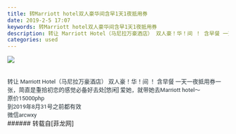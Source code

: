 ```yaml
---
title: 转Marriott hotel双人豪华间含早1天1夜抵用券
date: 2019-2-5 17:07
keywords: 转Marriott hotel双人豪华间含早1天1夜抵用券
description: 转让 Marriott Hotel（马尼拉万豪酒店） 双人豪！华！间 ！ 含早餐 一天一夜抵用券一张，简直是重拾初恋的感觉必备好去处[悠闲] 爱她，就带她去Marriott hotel～原价15000php到2019年8月31号之前都有效微信arcwxy
categories: used
---
```

<td class="t_f" id="postmessage_2922760">


<img aid="1076646" data-cf-modified-d78f3a88ffc90f65a9c0a7ad-="" file="data/attachment/forum/201902/05/170600i8ttt8z86blllu8u.jpg.thumb.jpg" id="aimg_1076646" inpost="1" onclick="" onmouseover="" src="http://www.flw.ph/data/attachment/forum/201902/05/170600i8ttt8z86blllu8u.jpg" style="cursor:pointer" zoomfile="data/attachment/forum/201902/05/170600i8ttt8z86blllu8u.jpg"/>


<br/>
<font color="#263238"><font face="Roboto, Arial, sans-serif"><font style="font-size:13px"><br/>
</font></font></font><br/>
<font color="#263238"><font face="Roboto, Arial, sans-serif"><font style="font-size:13px">转让 Marriott Hotel（马尼拉万豪酒店） 双人豪！华！间 ！ 含早餐 一天一夜抵用券一张，简直是重拾初恋的感觉必备好去处[悠闲] 爱她，就带她去Marriott hotel～</font></font></font><br/>
<font color="#263238"><font face="Roboto, Arial, sans-serif"><font style="font-size:13px">原价15000php</font></font></font><br/>
<font color="#263238"><font face="Roboto, Arial, sans-serif"><font style="font-size:13px">到2019年8月31号之前都有效</font></font></font><br/>
<font color="#263238"><font face="Roboto, Arial, sans-serif"><font style="font-size:13px">微信arcwxy</font></font></font><br/>
</td>
###### 转载自[菲龙网]